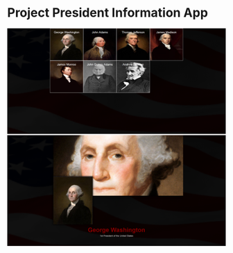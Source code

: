# Project President Information App


<img src="src/public/img/projectimage2.png">
<img src="src/public/img/projectimage.png">

